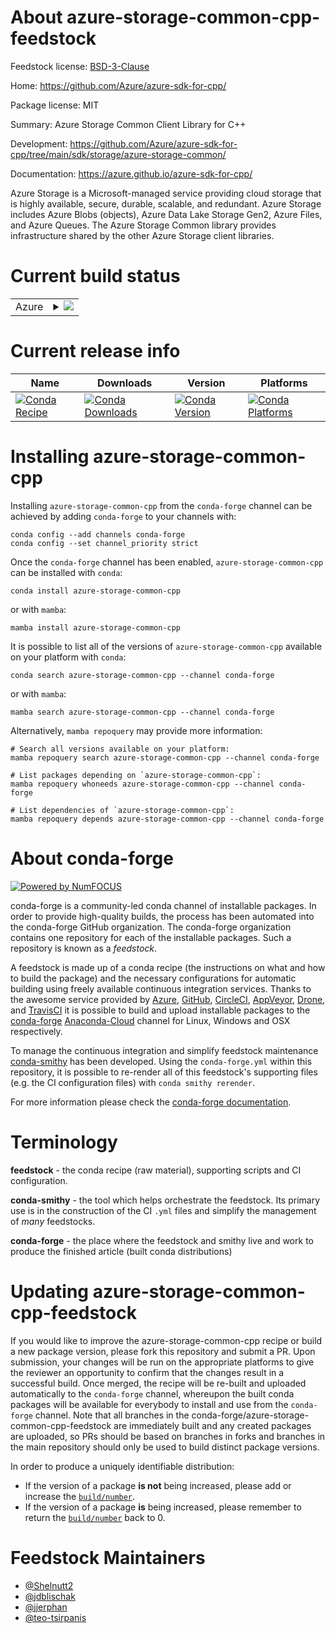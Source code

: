 About azure-storage-common-cpp-feedstock
========================================

Feedstock license: [BSD-3-Clause](https://github.com/conda-forge/azure-storage-common-cpp-feedstock/blob/main/LICENSE.txt)

Home: https://github.com/Azure/azure-sdk-for-cpp/

Package license: MIT

Summary: Azure Storage Common Client Library for C++

Development: https://github.com/Azure/azure-sdk-for-cpp/tree/main/sdk/storage/azure-storage-common/

Documentation: https://azure.github.io/azure-sdk-for-cpp/

Azure Storage is a Microsoft-managed service providing cloud storage that is highly available, secure, durable, scalable, and redundant. Azure Storage includes Azure Blobs (objects), Azure Data Lake Storage Gen2, Azure Files, and Azure Queues. The Azure Storage Common library provides infrastructure shared by the other Azure Storage client libraries.

Current build status
====================


<table>
    
  <tr>
    <td>Azure</td>
    <td>
      <details>
        <summary>
          <a href="https://dev.azure.com/conda-forge/feedstock-builds/_build/latest?definitionId=20084&branchName=main">
            <img src="https://dev.azure.com/conda-forge/feedstock-builds/_apis/build/status/azure-storage-common-cpp-feedstock?branchName=main">
          </a>
        </summary>
        <table>
          <thead><tr><th>Variant</th><th>Status</th></tr></thead>
          <tbody><tr>
              <td>linux_64_openssl1.1.1</td>
              <td>
                <a href="https://dev.azure.com/conda-forge/feedstock-builds/_build/latest?definitionId=20084&branchName=main">
                  <img src="https://dev.azure.com/conda-forge/feedstock-builds/_apis/build/status/azure-storage-common-cpp-feedstock?branchName=main&jobName=linux&configuration=linux%20linux_64_openssl1.1.1" alt="variant">
                </a>
              </td>
            </tr><tr>
              <td>linux_64_openssl3</td>
              <td>
                <a href="https://dev.azure.com/conda-forge/feedstock-builds/_build/latest?definitionId=20084&branchName=main">
                  <img src="https://dev.azure.com/conda-forge/feedstock-builds/_apis/build/status/azure-storage-common-cpp-feedstock?branchName=main&jobName=linux&configuration=linux%20linux_64_openssl3" alt="variant">
                </a>
              </td>
            </tr><tr>
              <td>linux_aarch64_openssl1.1.1</td>
              <td>
                <a href="https://dev.azure.com/conda-forge/feedstock-builds/_build/latest?definitionId=20084&branchName=main">
                  <img src="https://dev.azure.com/conda-forge/feedstock-builds/_apis/build/status/azure-storage-common-cpp-feedstock?branchName=main&jobName=linux&configuration=linux%20linux_aarch64_openssl1.1.1" alt="variant">
                </a>
              </td>
            </tr><tr>
              <td>linux_aarch64_openssl3</td>
              <td>
                <a href="https://dev.azure.com/conda-forge/feedstock-builds/_build/latest?definitionId=20084&branchName=main">
                  <img src="https://dev.azure.com/conda-forge/feedstock-builds/_apis/build/status/azure-storage-common-cpp-feedstock?branchName=main&jobName=linux&configuration=linux%20linux_aarch64_openssl3" alt="variant">
                </a>
              </td>
            </tr><tr>
              <td>linux_ppc64le_openssl1.1.1</td>
              <td>
                <a href="https://dev.azure.com/conda-forge/feedstock-builds/_build/latest?definitionId=20084&branchName=main">
                  <img src="https://dev.azure.com/conda-forge/feedstock-builds/_apis/build/status/azure-storage-common-cpp-feedstock?branchName=main&jobName=linux&configuration=linux%20linux_ppc64le_openssl1.1.1" alt="variant">
                </a>
              </td>
            </tr><tr>
              <td>linux_ppc64le_openssl3</td>
              <td>
                <a href="https://dev.azure.com/conda-forge/feedstock-builds/_build/latest?definitionId=20084&branchName=main">
                  <img src="https://dev.azure.com/conda-forge/feedstock-builds/_apis/build/status/azure-storage-common-cpp-feedstock?branchName=main&jobName=linux&configuration=linux%20linux_ppc64le_openssl3" alt="variant">
                </a>
              </td>
            </tr><tr>
              <td>osx_64_openssl1.1.1</td>
              <td>
                <a href="https://dev.azure.com/conda-forge/feedstock-builds/_build/latest?definitionId=20084&branchName=main">
                  <img src="https://dev.azure.com/conda-forge/feedstock-builds/_apis/build/status/azure-storage-common-cpp-feedstock?branchName=main&jobName=osx&configuration=osx%20osx_64_openssl1.1.1" alt="variant">
                </a>
              </td>
            </tr><tr>
              <td>osx_64_openssl3</td>
              <td>
                <a href="https://dev.azure.com/conda-forge/feedstock-builds/_build/latest?definitionId=20084&branchName=main">
                  <img src="https://dev.azure.com/conda-forge/feedstock-builds/_apis/build/status/azure-storage-common-cpp-feedstock?branchName=main&jobName=osx&configuration=osx%20osx_64_openssl3" alt="variant">
                </a>
              </td>
            </tr><tr>
              <td>osx_arm64_openssl1.1.1</td>
              <td>
                <a href="https://dev.azure.com/conda-forge/feedstock-builds/_build/latest?definitionId=20084&branchName=main">
                  <img src="https://dev.azure.com/conda-forge/feedstock-builds/_apis/build/status/azure-storage-common-cpp-feedstock?branchName=main&jobName=osx&configuration=osx%20osx_arm64_openssl1.1.1" alt="variant">
                </a>
              </td>
            </tr><tr>
              <td>osx_arm64_openssl3</td>
              <td>
                <a href="https://dev.azure.com/conda-forge/feedstock-builds/_build/latest?definitionId=20084&branchName=main">
                  <img src="https://dev.azure.com/conda-forge/feedstock-builds/_apis/build/status/azure-storage-common-cpp-feedstock?branchName=main&jobName=osx&configuration=osx%20osx_arm64_openssl3" alt="variant">
                </a>
              </td>
            </tr><tr>
              <td>win_64</td>
              <td>
                <a href="https://dev.azure.com/conda-forge/feedstock-builds/_build/latest?definitionId=20084&branchName=main">
                  <img src="https://dev.azure.com/conda-forge/feedstock-builds/_apis/build/status/azure-storage-common-cpp-feedstock?branchName=main&jobName=win&configuration=win%20win_64_" alt="variant">
                </a>
              </td>
            </tr>
          </tbody>
        </table>
      </details>
    </td>
  </tr>
</table>

Current release info
====================

| Name | Downloads | Version | Platforms |
| --- | --- | --- | --- |
| [![Conda Recipe](https://img.shields.io/badge/recipe-azure--storage--common--cpp-green.svg)](https://anaconda.org/conda-forge/azure-storage-common-cpp) | [![Conda Downloads](https://img.shields.io/conda/dn/conda-forge/azure-storage-common-cpp.svg)](https://anaconda.org/conda-forge/azure-storage-common-cpp) | [![Conda Version](https://img.shields.io/conda/vn/conda-forge/azure-storage-common-cpp.svg)](https://anaconda.org/conda-forge/azure-storage-common-cpp) | [![Conda Platforms](https://img.shields.io/conda/pn/conda-forge/azure-storage-common-cpp.svg)](https://anaconda.org/conda-forge/azure-storage-common-cpp) |

Installing azure-storage-common-cpp
===================================

Installing `azure-storage-common-cpp` from the `conda-forge` channel can be achieved by adding `conda-forge` to your channels with:

```
conda config --add channels conda-forge
conda config --set channel_priority strict
```

Once the `conda-forge` channel has been enabled, `azure-storage-common-cpp` can be installed with `conda`:

```
conda install azure-storage-common-cpp
```

or with `mamba`:

```
mamba install azure-storage-common-cpp
```

It is possible to list all of the versions of `azure-storage-common-cpp` available on your platform with `conda`:

```
conda search azure-storage-common-cpp --channel conda-forge
```

or with `mamba`:

```
mamba search azure-storage-common-cpp --channel conda-forge
```

Alternatively, `mamba repoquery` may provide more information:

```
# Search all versions available on your platform:
mamba repoquery search azure-storage-common-cpp --channel conda-forge

# List packages depending on `azure-storage-common-cpp`:
mamba repoquery whoneeds azure-storage-common-cpp --channel conda-forge

# List dependencies of `azure-storage-common-cpp`:
mamba repoquery depends azure-storage-common-cpp --channel conda-forge
```


About conda-forge
=================

[![Powered by
NumFOCUS](https://img.shields.io/badge/powered%20by-NumFOCUS-orange.svg?style=flat&colorA=E1523D&colorB=007D8A)](https://numfocus.org)

conda-forge is a community-led conda channel of installable packages.
In order to provide high-quality builds, the process has been automated into the
conda-forge GitHub organization. The conda-forge organization contains one repository
for each of the installable packages. Such a repository is known as a *feedstock*.

A feedstock is made up of a conda recipe (the instructions on what and how to build
the package) and the necessary configurations for automatic building using freely
available continuous integration services. Thanks to the awesome service provided by
[Azure](https://azure.microsoft.com/en-us/services/devops/), [GitHub](https://github.com/),
[CircleCI](https://circleci.com/), [AppVeyor](https://www.appveyor.com/),
[Drone](https://cloud.drone.io/welcome), and [TravisCI](https://travis-ci.com/)
it is possible to build and upload installable packages to the
[conda-forge](https://anaconda.org/conda-forge) [Anaconda-Cloud](https://anaconda.org/)
channel for Linux, Windows and OSX respectively.

To manage the continuous integration and simplify feedstock maintenance
[conda-smithy](https://github.com/conda-forge/conda-smithy) has been developed.
Using the ``conda-forge.yml`` within this repository, it is possible to re-render all of
this feedstock's supporting files (e.g. the CI configuration files) with ``conda smithy rerender``.

For more information please check the [conda-forge documentation](https://conda-forge.org/docs/).

Terminology
===========

**feedstock** - the conda recipe (raw material), supporting scripts and CI configuration.

**conda-smithy** - the tool which helps orchestrate the feedstock.
                   Its primary use is in the construction of the CI ``.yml`` files
                   and simplify the management of *many* feedstocks.

**conda-forge** - the place where the feedstock and smithy live and work to
                  produce the finished article (built conda distributions)


Updating azure-storage-common-cpp-feedstock
===========================================

If you would like to improve the azure-storage-common-cpp recipe or build a new
package version, please fork this repository and submit a PR. Upon submission,
your changes will be run on the appropriate platforms to give the reviewer an
opportunity to confirm that the changes result in a successful build. Once
merged, the recipe will be re-built and uploaded automatically to the
`conda-forge` channel, whereupon the built conda packages will be available for
everybody to install and use from the `conda-forge` channel.
Note that all branches in the conda-forge/azure-storage-common-cpp-feedstock are
immediately built and any created packages are uploaded, so PRs should be based
on branches in forks and branches in the main repository should only be used to
build distinct package versions.

In order to produce a uniquely identifiable distribution:
 * If the version of a package **is not** being increased, please add or increase
   the [``build/number``](https://docs.conda.io/projects/conda-build/en/latest/resources/define-metadata.html#build-number-and-string).
 * If the version of a package **is** being increased, please remember to return
   the [``build/number``](https://docs.conda.io/projects/conda-build/en/latest/resources/define-metadata.html#build-number-and-string)
   back to 0.

Feedstock Maintainers
=====================

* [@Shelnutt2](https://github.com/Shelnutt2/)
* [@jdblischak](https://github.com/jdblischak/)
* [@jjerphan](https://github.com/jjerphan/)
* [@teo-tsirpanis](https://github.com/teo-tsirpanis/)

